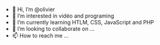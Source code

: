 - 👋 Hi, I’m @olivier
- 👀 I’m interested in vidéo and programing
- 🌱 I’m currently learning HTLM, CSS, JavaScript and PHP
- 💞️ I’m looking to collaborate on ...
- 📫 How to reach me ...

<!---
fogoze/fogoze is a ✨ special ✨ repository because its `README.md` (this file) appears on your GitHub profile.
You can click the Preview link to take a look at your changes.
--->
